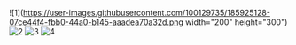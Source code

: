 ![1](https://user-images.githubusercontent.com/100129735/185925128-07ce44f4-fbb0-44a0-b145-aaadea70a32d.png width="200" height="300")
![2](https://user-images.githubusercontent.com/100129735/185925133-73752361-f580-4f3e-a86a-dd981280ba1a.png)
![3](https://user-images.githubusercontent.com/100129735/185925140-de16555e-9c69-4ab8-b7e4-e6ec94ff139e.png)
![4](https://user-images.githubusercontent.com/100129735/185925143-409fcc13-dbe1-43d3-9e48-68b60936192d.png)
